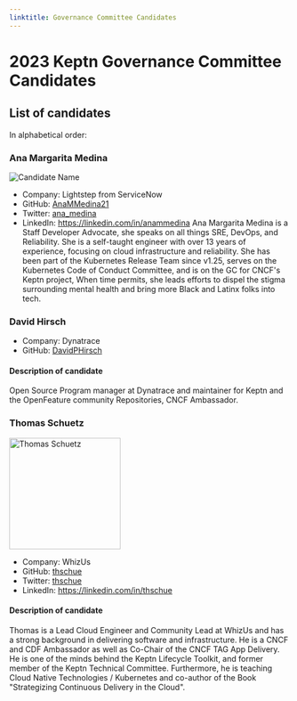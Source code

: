 ```yaml
---
linktitle: Governance Committee Candidates
---
```


# 2023 Keptn Governance Committee Candidates

## List of candidates

In alphabetical order:
### Ana Margarita Medina
![Candidate Name](https://github.com/AnaMMedina21)
- Company: Lightstep from ServiceNow
- GitHub: [AnaMMedina21](https://github.com/AnaMMedina21)
- Twitter: [ana_medina](https://twitter.com/ana_m_medina)
- LinkedIn: https://linkedin.com/in/anammedina
Ana Margarita Medina is a Staff Developer Advocate, she speaks on all things SRE, DevOps, and Reliability. She is a self-taught engineer with over 13 years of experience, focusing on cloud infrastructure and reliability. She has been part of the Kubernetes Release Team since v1.25, serves on the Kubernetes Code of Conduct Committee, and is on the GC for CNCF's Keptn project, When time permits, she leads efforts to dispel the stigma surrounding mental health and bring more Black and Latinx folks into tech.


### David Hirsch
- Company: Dynatrace
- GitHub: [DavidPHirsch](https://github.com/DavidPHirsch)

#### Description of candidate ####
Open Source Program manager at Dynatrace and maintainer for Keptn and the OpenFeature        community Repositories, CNCF Ambassador.

### Thomas Schuetz

<img src="https://avatars.githubusercontent.com/u/38893055?v=4" alt="Thomas Schuetz" height="200" width="200">

- Company: WhizUs
- GitHub: [thschue](https://github.com/thschue)
- Twitter: [thschue](https://twitter.com/thschue)
- LinkedIn: https://linkedin.com/in/thschue

#### Description of candidate ####

Thomas is a Lead Cloud Engineer and Community Lead at WhizUs and has a strong background in delivering software and infrastructure. He is a CNCF and CDF Ambassador as well as Co-Chair of the CNCF TAG App Delivery. He is one of the minds behind the Keptn Lifecycle Toolkit, and former member of the Keptn Technical Committee. Furthermore, he is teaching Cloud Native Technologies / Kubernetes and co-author of the Book "Strategizing Continuous Delivery in the Cloud".

<!--
### Candidate 1
![Candidate Name](static/candidate-picture.png)
- Company: Company Name
- GitHub: [username](https://github.com/username)
Description of candidate
---
-->
